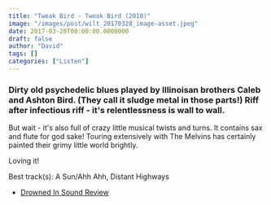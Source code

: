 ```yaml
---
title: "Tweak Bird - Tweak Bird (2010)"
image: "/images/post/wilt_20170328_image-asset.jpeg"
date: 2017-03-28T00:00:00.0000000
draft: false
author: "David"
tags: []
categories: ["Listen"]
---
```

### Dirty old psychedelic blues played by Illinoisan brothers Caleb and Ashton Bird. (They call it sludge metal in those parts!) Riff after infectious riff - it's relentlessness is wall to wall. 

 But wait - it's also full of crazy little musical twists and turns. It contains sax and flute for god sake! Touring extensively with The Melvins has certainly painted their grimy little world brightly.

 Loving it!

 Best track(s): A Sun/Ahh Ahh, Distant Highways

-  [Drowned In Sound Review](http://drownedinsound.com/releases/15616/reviews/4140842)